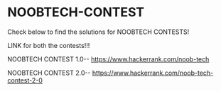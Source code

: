 # NOOBTECH-CONTEST
Check below to find the solutions for NOOBTECH CONTESTS!

LINK for both the contests!!!

NOOBTECH CONTEST 1.0-- https://www.hackerrank.com/noob-tech

NOOBTECH CONTEST 2.0-- https://www.hackerrank.com/noob-tech-contest-2-0
